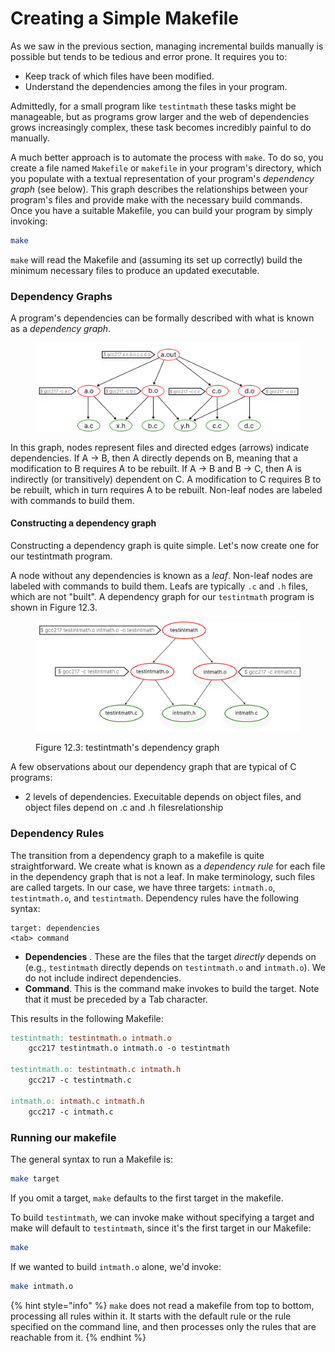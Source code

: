 # Creating a Simple Makefile

As we saw in the previous section, managing incremental builds manually is possible but tends to be tedious and error prone. It requires you to:

* Keep track of which files have been modified.
* Understand the dependencies among the files in your program.

Admittedly, for a small program like `testintmath` these tasks might be manageable, but as programs grow larger and the web of dependencies grows increasingly complex, these task becomes incredibly painful to do manually.&#x20;

A much better approach is to automate the process with `make`. To do so, you create a file named `Makefile` or `makefile` in your program's directory, which you populate with a textual representation of your program's _dependency graph_ (see below). This graph describes the relationships between your program's files and provide make with the necessary build commands. Once you have a suitable Makefile, you can build your program by simply invoking:

```bash
make
```

`make` will read the Makefile and (assuming its set up correctly) build the minimum necessary files to produce an updated executable.

### Dependency Graphs

A program's dependencies can be formally described with what is known as a _dependency graph_.&#x20;

<figure><img src="../.gitbook/assets/Group 138 (2).png" alt=""><figcaption></figcaption></figure>

In this graph, nodes represent files and directed edges (arrows) indicate dependencies. If A -> B, then A directly depends on B, meaning that a modification to B requires A to be rebuilt. If A -> B and B -> C, then A is indirectly (or transitively) dependent on C. A modification to C requires B to be rebuilt, which in turn requires A to be rebuilt. Non-leaf nodes are labeled with commands to build them.&#x20;

#### Constructing a dependency graph

Constructing a dependency graph is quite simple. Let's now create one for our testintmath program.&#x20;

A node without any dependencies is known as a _leaf_. Non-leaf nodes are labeled with commands to build them. Leafs are typically `.c` and `.h` files, which are not  "built". A dependency graph for our `testintmath` program is shown in Figure 12.3.&#x20;

<figure><img src="../.gitbook/assets/Group 125 (1).png" alt="" width="563"><figcaption><p>Figure 12.3: testintmath's dependency graph</p></figcaption></figure>

A few observations about our dependency graph that are typical of C programs:

* 2 levels of dependencies. Execuitable depends on object files, and object files depend on .c and .h filesrelationship

### Dependency Rules

The transition from a dependency graph to a makefile is quite straightforward. We create what is known as a _dependency rule_ for each file in the dependency graph that is not a leaf. In make terminology, such files are called targets. In our case, we have three targets: `intmath.o`, `testintmath.o`, and `testintmath`. Dependency rules have the following syntax:

```
target: dependencies
<tab> command
```

* **Dependencies** . These are the files that the target _directly_ depends on (e.g., `testintmath` directly depends on `testintmath.o` and `intmath.o`). We do not include indirect dependencies.
* **Command**. This is the command make invokes to build the target. Note that it must be preceded by a Tab character.

This results in the following Makefile:

```makefile
testintmath: testintmath.o intmath.o
    gcc217 testintmath.o intmath.o -o testintmath

testintmath.o: testintmath.c intmath.h
    gcc217 -c testintmath.c

intmath.o: intmath.c intmath.h
    gcc217 -c intmath.c
```

### Running our makefile

The general syntax to run a Makefile is:

```bash
make target
```

If you omit a target, `make` defaults to the first target in the makefile.

To build `testintmath`, we can invoke make without specifying a target and make will default to `testintmath`, since it's the first target in our Makefile:

```bash
make
```

If we wanted to build `intmath.o` alone, we'd invoke:

```bash
make intmath.o
```

{% hint style="info" %}
`make` does not read a makefile from top to bottom, processing all rules within it. It starts with the default rule or the rule specified on the command line, and then processes only the rules that are reachable from it.&#x20;
{% endhint %}
